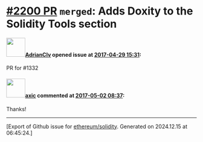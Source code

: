 # [\#2200 PR](https://github.com/ethereum/solidity/pull/2200) `merged`: Adds Doxity to the Solidity Tools section

#### <img src="https://avatars.githubusercontent.com/u/9255560?v=4" width="50">[AdrianClv](https://github.com/AdrianClv) opened issue at [2017-04-29 15:31](https://github.com/ethereum/solidity/pull/2200):

PR for #1332 

#### <img src="https://avatars.githubusercontent.com/u/20340?v=4" width="50">[axic](https://github.com/axic) commented at [2017-05-02 08:37](https://github.com/ethereum/solidity/pull/2200#issuecomment-298556213):

Thanks!


-------------------------------------------------------------------------------



[Export of Github issue for [ethereum/solidity](https://github.com/ethereum/solidity). Generated on 2024.12.15 at 06:45:24.]
